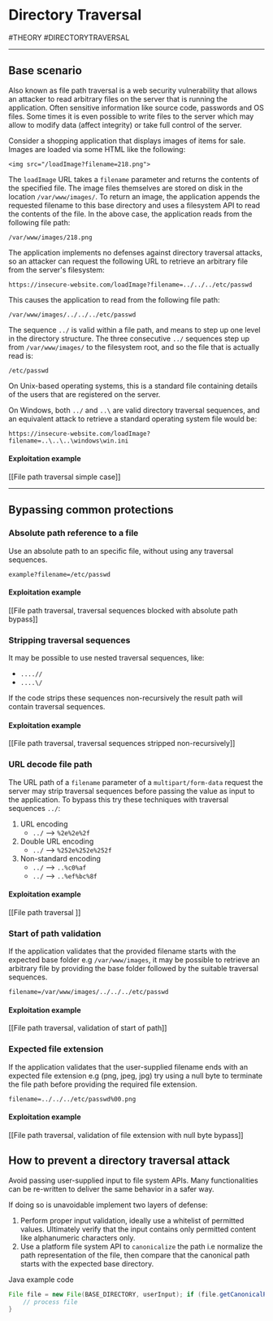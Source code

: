 # Directory Traversal

#THEORY 
#DIRECTORYTRAVERSAL
<hr>

## Base scenario

Also known as file path traversal is a web security vulnerability that allows an attacker to read arbitrary files on the server that is running the application. Often sensitive information like source code, passwords and OS files. Some times it is even possible to write files to the server which may allow to modify data (affect integrity) or take full control of the server.

Consider a shopping application that displays images of items for sale. Images are loaded via some HTML like the following:

`<img src="/loadImage?filename=218.png">`

The `loadImage` URL takes a `filename` parameter and returns the contents of the specified file. The image files themselves are stored on disk in the location `/var/www/images/`. To return an image, the application appends the requested filename to this base directory and uses a filesystem API to read the contents of the file. In the above case, the application reads from the following file path:

`/var/www/images/218.png`

The application implements no defenses against directory traversal attacks, so an attacker can request the following URL to retrieve an arbitrary file from the server's filesystem:

`https://insecure-website.com/loadImage?filename=../../../etc/passwd`

This causes the application to read from the following file path:

`/var/www/images/../../../etc/passwd`

The sequence `../` is valid within a file path, and means to step up one level in the directory structure. The three consecutive `../` sequences step up from `/var/www/images/` to the filesystem root, and so the file that is actually read is:

`/etc/passwd`

On Unix-based operating systems, this is a standard file containing details of the users that are registered on the server.

On Windows, both `../` and `..\` are valid directory traversal sequences, and an equivalent attack to retrieve a standard operating system file would be:

`https://insecure-website.com/loadImage?filename=..\..\..\windows\win.ini`

#### Exploitation example

[[File path traversal simple case]]


<hr>

## Bypassing common protections

### Absolute path reference to a file

Use an absolute path to an specific file, without using any traversal sequences.

```HTTP
example?filename=/etc/passwd
```

#### Exploitation example

[[File path traversal, traversal sequences blocked with absolute path bypass]]

### Stripping traversal sequences

It may be possible to use nested traversal sequences, like:
- `....//`
- `....\/`

If the code strips these sequences non-recursively the result path will contain traversal sequences.


#### Exploitation example

[[File path traversal, traversal sequences stripped non-recursively]]


### URL decode file path

The URL path of a `filename` parameter of a `multipart/form-data` request the server may strip traversal sequences before passing the value as input to the application. To bypass this try these techniques with traversal sequences `../`:

1. URL encoding
	- `../` -->  `%2e%2e%2f`
2. Double URL encoding
	- `../` --> `%252e%252e%252f`
3. Non-standard encoding
	- `../` --> `..%c0%af`
	- `../` --> `..%ef%bc%8f`

#### Exploitation example

[[File path traversal ]]
### Start of path validation

If the application validates that the provided filename starts with the expected base folder e.g `/var/www/images`, it may be possible to retrieve an arbitrary file by providing the base folder followed by the  suitable traversal sequences.

```
filename=/var/www/images/../../../etc/passwd
```

#### Exploitation example

[[File path traversal, validation of start of path]]


### Expected file extension

If the application validates that the user-supplied filename ends with an expected file extension e.g (png, jpeg, jpg) try using a null byte to terminate the file path before providing the required file extension.

`filename=../../../etc/passwd%00.png`

#### Exploitation example

[[File path traversal, validation of file extension with null byte bypass]]


## How to prevent a directory traversal attack

Avoid passing user-supplied input to file system APIs. Many functionalities can be re-written to deliver the same behavior in a safer way.

If doing so is unavoidable implement two layers of defense:

1. Perform proper input validation, ideally use a whitelist of permitted values. Ultimately verify that the input contains only permitted content like alphanumeric characters only.
2. Use a platform file system API to `canonicalize` the path i.e normalize the path representation of the file, then compare that the canonical path starts with the expected base directory.

Java example code

```Java
File file = new File(BASE_DIRECTORY, userInput); if (file.getCanonicalPath().startsWith(BASE_DIRECTORY)) { 
	// process file 
}
```